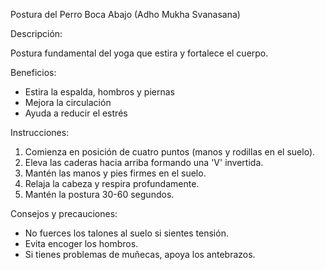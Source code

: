 Postura del Perro Boca Abajo (Adho Mukha Svanasana)


Descripción:

Postura fundamental del yoga que estira y fortalece el cuerpo.


Beneficios:

- Estira la espalda, hombros y piernas
- Mejora la circulación
- Ayuda a reducir el estrés


Instrucciones:

1. Comienza en posición de cuatro puntos (manos y rodillas en el suelo).
2. Eleva las caderas hacia arriba formando una 'V' invertida.
3. Mantén las manos y pies firmes en el suelo.
4. Relaja la cabeza y respira profundamente.
5. Mantén la postura 30-60 segundos.


Consejos y precauciones:

- No fuerces los talones al suelo si sientes tensión.
- Evita encoger los hombros.
- Si tienes problemas de muñecas, apoya los antebrazos.
